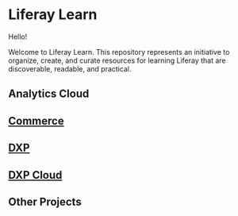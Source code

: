 # Liferay Learn

Hello!

Welcome to Liferay Learn. This repository represents an initiative to organize, create, and curate resources for learning Liferay that are discoverable, readable, and practical.

## Analytics Cloud

## [Commerce](./docs/commerce/2.x/en/README.md)

## [DXP](./docs/dxp/7.x/en/README.md)

## [DXP Cloud](./docs/dxp-cloud/latest/en/README.md)

## Other Projects
